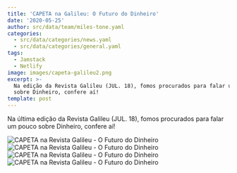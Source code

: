 ```yaml
---
title: 'CAPETA na Galileu: O Futuro do Dinheiro'
date: '2020-05-25'
author: src/data/team/miles-tone.yaml
categories:
  - src/data/categories/news.yaml
  - src/data/categories/general.yaml
tags:
  - Jamstack
  - Netlify
image: images/capeta-galileu2.png
excerpt: >-
  Na edição da Revista Galileu (JUL. 18), fomos procurados para falar um pouco
  sobre Dinheiro, confere aí!
template: post
---
```


Na última edição da Revista Galileu (JUL. 18), fomos procurados para falar um pouco sobre Dinheiro, confere aí!

![CAPETA na Revista Galileu - O Futuro do Dinheiro](/images/capeta-galileu.png)
![CAPETA na Revista Galileu - O Futuro do Dinheiro](/images/capeta-galileu2.png)
![CAPETA na Revista Galileu - O Futuro do Dinheiro](/images/capeta-galileu3.png)
![CAPETA na Revista Galileu - O Futuro do Dinheiro](/images/capeta-galileu4.png)
